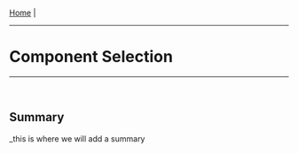 [Home](https://team307.github.io/) | 

---
# Component Selection
---

<br/>

## Summary


_this is where we will add a summary
